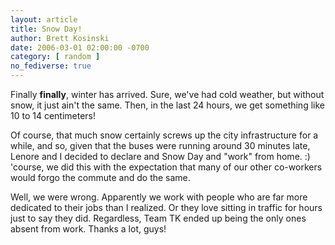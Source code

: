 ```yaml
---
layout: article
title: Snow Day!
author: Brett Kosinski
date: 2006-03-01 02:00:00 -0700
category: [ random ]
no_fediverse: true
---
```


Finally **finally**, winter has arrived.  Sure, we've had cold weather, but without snow, it just ain't the same.  Then, in the last 24 hours, we get something like 10 to 14 centimeters!

Of course, that much snow certainly screws up the city infrastructure for a while, and so, given that the buses were running around 30 minutes late, Lenore and I decided to declare and Snow Day and "work" from home. :)  'course, we did this with the expectation that many of our other co-workers would forgo the commute and do the same.

Well, we were wrong.  Apparently we work with people who are far more dedicated to their jobs than I realized.  Or they love sitting in traffic for hours just to say they did.  Regardless, Team TK ended up being the only ones absent from work.  Thanks a lot, guys!

